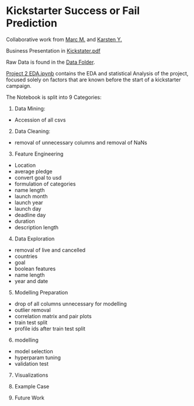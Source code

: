 # Kickstarter Success or Fail Prediction

Collaborative work from [Marc M.](https://github.com/mmwieauchimmer) and [Karsten Y.](https://github.com/Karsten-Yan)

Business Presentation in [Kickstater.pdf](https://github.com/Karsten-Yan/data_science_project_2/blob/master/Kickstarter.pdf)

Raw Data is found in the [Data Folder](https://github.com/Karsten-Yan/data_science_project_2/tree/master/data).

[Project 2 EDA.ipynb](https://github.com/Karsten-Yan/data_science_project_2/blob/master/Project%202%20EDA.ipynb) contains the EDA and statistical Analysis of the project, focused solely on factors that are known before the start of a kickstarter campaign.

The Notebook is split into 9 Categories:

1. Data Mining:
* Accession of all csvs

2. Data Cleaning:
* removal of unnecessary columns and removal of NaNs

3. Feature Engineering
* Location
* average pledge
* convert goal to usd
* formulation of categories
* name length
* launch month
* launch year
* launch day
* deadline day
* duration
* description length

4. Data Exploration
* removal of live and cancelled
* countries
* goal
* boolean features
* name length
* year and date

5. Modelling Preparation
* drop of all columns unnecessary for modelling 
* outlier removal
* correlation matrix and pair plots
* train test split
* profile ids after train test split

6. modelling
* model selection
* hyperparam tuning
* validation test

7. Visualizations

8. Example Case

9. Future Work
